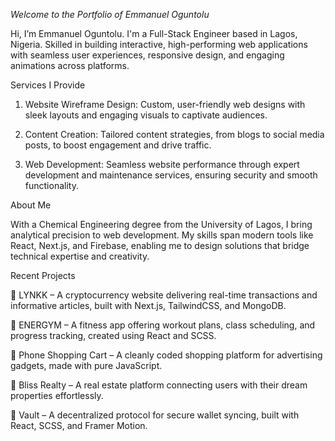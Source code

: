 *Welcome to the Portfolio of Emmanuel Oguntolu*

Hi, I’m Emmanuel Oguntolu. I'm a Full-Stack Engineer based in Lagos, Nigeria. Skilled in building interactive, high-performing web applications with seamless user experiences, responsive design, and engaging animations across platforms.

Services I Provide
1. Website Wireframe Design: 
Custom, user-friendly web designs with sleek layouts and engaging visuals to captivate audiences.

2. Content Creation: 
Tailored content strategies, from blogs to social media posts, to boost engagement and drive traffic.

3. Web Development: 
Seamless website performance through expert development and maintenance services, ensuring security and smooth functionality.

About Me

With a Chemical Engineering degree from the University of Lagos, I bring analytical precision to web development. My skills span modern tools like React, Next.js, and Firebase, enabling me to design solutions that bridge technical expertise and creativity.

Recent Projects

🔹 LYNKK – A cryptocurrency website delivering real-time transactions and informative articles, built with Next.js, TailwindCSS, and MongoDB.

🔹 ENERGYM – A fitness app offering workout plans, class scheduling, and progress tracking, created using React and SCSS.

🔹 Phone Shopping Cart – A cleanly coded shopping platform for advertising gadgets, made with pure JavaScript.

🔹 Bliss Realty – A real estate platform connecting users with their dream properties effortlessly.

🔹 Vault – A decentralized protocol for secure wallet syncing, built with React, SCSS, and Framer Motion.
